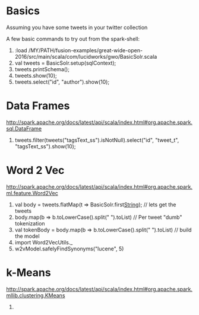 Basics
======================

Assuming you have some tweets in your twitter collection

A few basic commands to try out from the spark-shell:


1. :load /MY/PATH/fusion-examples/great-wide-open-2016/src/main/scala/com/lucidworks/gwo/BasicSolr.scala
1. val tweets = BasicSolr.setup(sqlContext);
1. tweets.printSchema();
1. tweets.show(10);
1. tweets.select("id", "author").show(10);





Data Frames
=====================

http://spark.apache.org/docs/latest/api/scala/index.html#org.apache.spark.sql.DataFrame

1.  tweets.filter(tweets("tagsText_ss").isNotNull).select("id", "tweet_t", "tagsText_ss").show(10); 



Word 2 Vec
======================

http://spark.apache.org/docs/latest/api/scala/index.html#org.apache.spark.ml.feature.Word2Vec

1. val body = tweets.flatMap(t => BasicSolr.first[String](t, "tweet_t"));  // lets get the tweets
1. body.map(b => b.toLowerCase().split(" ").toList)   // Per tweet "dumb" tokenization
1. val tokenBody = body.map(b => b.toLowerCase().split(" ").toList)  // build the model
1. import Word2VecUtils._
1. w2vModel.safelyFindSynonyms("lucene", 5)


k-Means
=======================

http://spark.apache.org/docs/latest/api/scala/index.html#org.apache.spark.mllib.clustering.KMeans

1. 